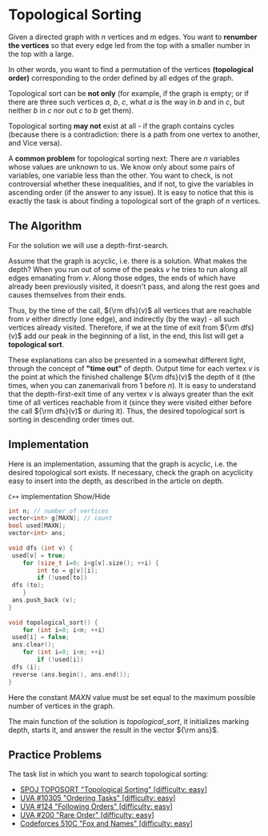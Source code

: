 <!--?title Topological Sorting -->
#  Topological Sorting

Given a directed graph with $n$ vertices and $m$ edges. You want to **renumber the vertices** so that every edge led from the top with a smaller number in the top with a large.

In other words, you want to find a permutation of the vertices **(topological order)** corresponding to the order defined by all edges of the graph.

Topological sort can be **not only** (for example, if the graph is empty; or if there are three such vertices $a$, $b$, $c$, what $a$ is the way in $b$ and in $c$, but neither $b$ in $c$ nor out $c$ to $b$ get them).

Topological sorting **may not** exist at all - if the graph contains cycles (because there is a contradiction: there is a path from one vertex to another, and Vice versa).

A **common problem** for topological sorting next: There are $n$ variables whose values are unknown to us. We know only about some pairs of variables, one variable less than the other. You want to check, is not controversial whether these inequalities, and if not, to give the variables in ascending order (if the answer to any issue). It is easy to notice that this is exactly the task is about finding a topological sort of the graph of $n$ vertices.

## The Algorithm

For the solution we will use a depth-first-search.

Assume that the graph is acyclic, i.e. there is a solution. What makes the depth? When you run out of some of the peaks $v$ he tries to run along all edges emanating from $v$. Along those edges, the ends of which have already been previously visited, it doesn't pass, and along the rest goes and causes themselves from their ends.

Thus, by the time of the call, ${\rm dfs}(v)$ all vertices that are reachable from $v$ either directly (one edge), and indirectly (by the way) - all such vertices already visited. Therefore, if we at the time of exit from ${\rm dfs}(v)$ add our peak in the beginning of a list, in the end, this list will get a **topological sort**.

These explanations can also be presented in a somewhat different light, through the concept of **"time out"** of depth. Output time for each vertex $v$ is the point at which the finished challenge ${\rm dfs}(v)$ the depth of it (the times, when you can zanemarivali from $1$ before $n$). It is easy to understand that the depth-first-exit time of any vertex $v$ is always greater than the exit time of all vertices reachable from it (since they were visited either before the call ${\rm dfs}(v)$ or during it). Thus, the desired topological sort is sorting in descending order times out.

## Implementation

Here is an implementation, assuming that the graph is acyclic, i.e. the desired topological sort exists. If necessary, check the graph on acyclicity easy to insert into the depth, as described in the article on depth.

`C++` implementation <span class="toggle-code">Show/Hide</span>

```cpp
int n; // number of vertices
vector<int> g[MAXN]; // count
bool used[MAXN];
vector<int> ans;
 
void dfs (int v) {
 used[v] = true;
    for (size_t i=0; i<g[v].size(); ++i) {
	    int to = g[v][i];
	    if (!used[to])
 dfs (to);
    }
 ans.push_back (v);
}
 
void topological_sort() {
    for (int i=0; i<n; ++i)
 used[i] = false;
 ans.clear();
    for (int i=0; i<n; ++i)
	    if (!used[i])
 dfs (i);
 reverse (ans.begin(), ans.end());
}
```

Here the constant $MAXN$ value must be set equal to the maximum possible number of vertices in the graph.

The main function of the solution is $topological\_sort$, it initializes marking depth, starts it, and answer the result in the vector ${\rm ans}$.

## Practice Problems

The task list in which you want to search topological sorting:

- [SPOJ TOPOSORT "Topological Sorting" [difficulty: easy]](http://www.spoj.com/problems/TOPOSORT/)
- [UVA #10305 "Ordering Tasks" [difficulty: easy]](https://z5h64q92x9.net/proxy_u/ru-en.en/uva.onlinejudge.org/index.php?option=onlinejudge&page=show_problem&problem=1246)
- [UVA #124 "Following Orders" [difficulty: easy]](https://z5h64q92x9.net/proxy_u/ru-en.en/uva.onlinejudge.org/index.php?option=onlinejudge&page=show_problem&problem=60)
- [UVA #200 "Rare Order" [difficulty: easy]](https://z5h64q92x9.net/proxy_u/ru-en.en/uva.onlinejudge.org/index.php?option=onlinejudge&page=show_problem&problem=136)
- [Codeforces 510C "Fox and Names" [difficulty: easy]](http://codeforces.com/problemset/problem/510/C)

